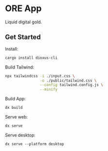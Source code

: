 # ORE App

Liquid digital gold. 

## Get Started

Install:
```sh
cargo install dioxus-cli
```

Build Tailwind:
```sh
npx tailwindcss -i ./input.css \
                -o ./public/tailwind.css \
                --config tailwind.config.js \
                --minify
```

Build App:
```sh
dx build
```

Serve web:
```sh
dx serve
```

Serve desktop:
```
dx serve --platform desktop
```
